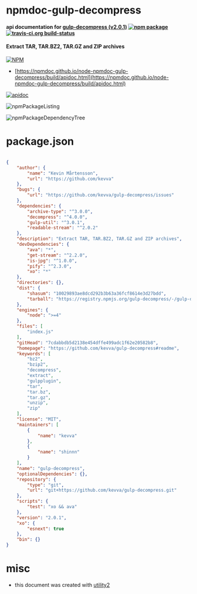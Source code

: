 # npmdoc-gulp-decompress

#### api documentation for  [gulp-decompress (v2.0.1)](https://github.com/kevva/gulp-decompress#readme)  [![npm package](https://img.shields.io/npm/v/npmdoc-gulp-decompress.svg?style=flat-square)](https://www.npmjs.org/package/npmdoc-gulp-decompress) [![travis-ci.org build-status](https://api.travis-ci.org/npmdoc/node-npmdoc-gulp-decompress.svg)](https://travis-ci.org/npmdoc/node-npmdoc-gulp-decompress)

#### Extract TAR, TAR.BZ2, TAR.GZ and ZIP archives

[![NPM](https://nodei.co/npm/gulp-decompress.png?downloads=true&downloadRank=true&stars=true)](https://www.npmjs.com/package/gulp-decompress)

- [https://npmdoc.github.io/node-npmdoc-gulp-decompress/build/apidoc.html](https://npmdoc.github.io/node-npmdoc-gulp-decompress/build/apidoc.html)

[![apidoc](https://npmdoc.github.io/node-npmdoc-gulp-decompress/build/screenCapture.buildCi.browser.%252Ftmp%252Fbuild%252Fapidoc.html.png)](https://npmdoc.github.io/node-npmdoc-gulp-decompress/build/apidoc.html)

![npmPackageListing](https://npmdoc.github.io/node-npmdoc-gulp-decompress/build/screenCapture.npmPackageListing.svg)

![npmPackageDependencyTree](https://npmdoc.github.io/node-npmdoc-gulp-decompress/build/screenCapture.npmPackageDependencyTree.svg)



# package.json

```json

{
    "author": {
        "name": "Kevin Mårtensson",
        "url": "https://github.com/kevva"
    },
    "bugs": {
        "url": "https://github.com/kevva/gulp-decompress/issues"
    },
    "dependencies": {
        "archive-type": "^3.0.0",
        "decompress": "^4.0.0",
        "gulp-util": "^3.0.1",
        "readable-stream": "^2.0.2"
    },
    "description": "Extract TAR, TAR.BZ2, TAR.GZ and ZIP archives",
    "devDependencies": {
        "ava": "*",
        "get-stream": "^2.2.0",
        "is-jpg": "^1.0.0",
        "pify": "^2.3.0",
        "xo": "*"
    },
    "directories": {},
    "dist": {
        "shasum": "10029893ae8dcd292b3b63a36fcf8614e3d27bdd",
        "tarball": "https://registry.npmjs.org/gulp-decompress/-/gulp-decompress-2.0.1.tgz"
    },
    "engines": {
        "node": ">=4"
    },
    "files": [
        "index.js"
    ],
    "gitHead": "7cdabbdb5d2138e454dffe499adc1f62e20582b8",
    "homepage": "https://github.com/kevva/gulp-decompress#readme",
    "keywords": [
        "bz2",
        "bzip2",
        "decompress",
        "extract",
        "gulpplugin",
        "tar",
        "tar.bz",
        "tar.gz",
        "unzip",
        "zip"
    ],
    "license": "MIT",
    "maintainers": [
        {
            "name": "kevva"
        },
        {
            "name": "shinnn"
        }
    ],
    "name": "gulp-decompress",
    "optionalDependencies": {},
    "repository": {
        "type": "git",
        "url": "git+https://github.com/kevva/gulp-decompress.git"
    },
    "scripts": {
        "test": "xo && ava"
    },
    "version": "2.0.1",
    "xo": {
        "esnext": true
    },
    "bin": {}
}
```



# misc
- this document was created with [utility2](https://github.com/kaizhu256/node-utility2)
